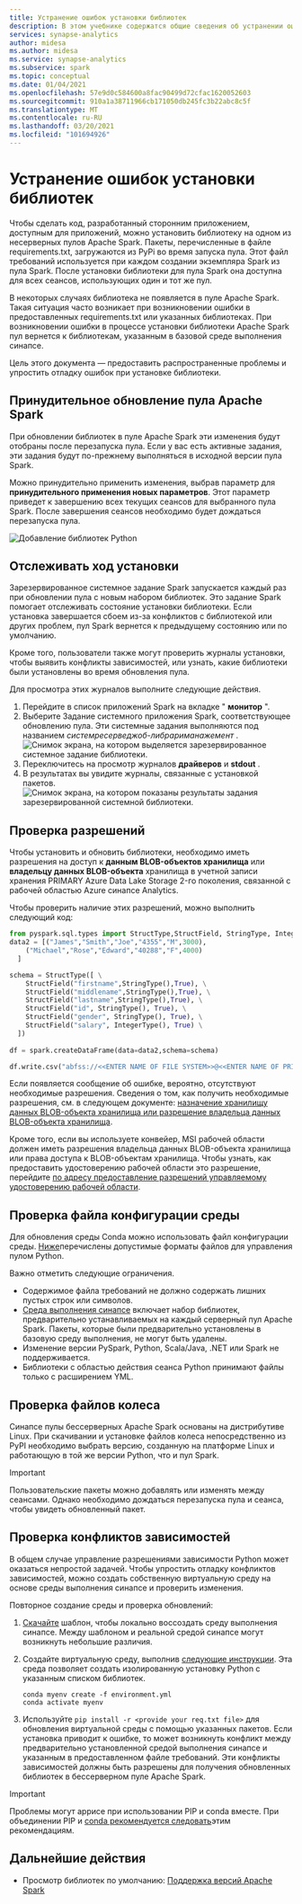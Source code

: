 ```yaml
---
title: Устранение ошибок установки библиотек
description: В этом учебнике содержатся общие сведения об устранении ошибок при установке библиотеки.
services: synapse-analytics
author: midesa
ms.author: midesa
ms.service: synapse-analytics
ms.subservice: spark
ms.topic: conceptual
ms.date: 01/04/2021
ms.openlocfilehash: 57e9d0c584600a8fac90499d72cfac1620052603
ms.sourcegitcommit: 910a1a38711966cb171050db245fc3b22abc8c5f
ms.translationtype: MT
ms.contentlocale: ru-RU
ms.lasthandoff: 03/20/2021
ms.locfileid: "101694926"
---
```

# <a name="troubleshoot-library-installation-errors"></a>Устранение ошибок установки библиотек 
Чтобы сделать код, разработанный сторонним приложением, доступным для приложений, можно установить библиотеку на одном из несерверных пулов Apache Spark. Пакеты, перечисленные в файле requirements.txt, загружаются из PyPi во время запуска пула. Этот файл требований используется при каждом создании экземпляра Spark из пула Spark. После установки библиотеки для пула Spark она доступна для всех сеансов, использующих один и тот же пул. 

В некоторых случаях библиотека не появляется в пуле Apache Spark. Такая ситуация часто возникает при возникновении ошибки в предоставленных requirements.txt или указанных библиотеках. При возникновении ошибки в процессе установки библиотеки Apache Spark пул вернется к библиотекам, указанным в базовой среде выполнения синапсе.

Цель этого документа — предоставить распространенные проблемы и упростить отладку ошибок при установке библиотеки.

## <a name="force-update-your-apache-spark-pool"></a>Принудительное обновление пула Apache Spark
При обновлении библиотек в пуле Apache Spark эти изменения будут отобраны после перезапуска пула. Если у вас есть активные задания, эти задания будут по-прежнему выполняться в исходной версии пула Spark.

Можно принудительно применить изменения, выбрав параметр для **принудительного применения новых параметров**. Этот параметр приведет к завершению всех текущих сеансов для выбранного пула Spark. После завершения сеансов необходимо будет дождаться перезапуска пула. 

![Добавление библиотек Python](./media/apache-spark-azure-portal-add-libraries/update-libraries.png "Добавление библиотек Python")

## <a name="track-installation-progress"></a>Отслеживать ход установки
Зарезервированное системное задание Spark запускается каждый раз при обновлении пула с новым набором библиотек. Это задание Spark помогает отслеживать состояние установки библиотеки. Если установка завершается сбоем из-за конфликтов с библиотекой или других проблем, пул Spark вернется к предыдущему состоянию или по умолчанию. 

Кроме того, пользователи также могут проверить журналы установки, чтобы выявить конфликты зависимостей, или узнать, какие библиотеки были установлены во время обновления пула.

Для просмотра этих журналов выполните следующие действия.
1. Перейдите в список приложений Spark на вкладке " **монитор** ". 
2. Выберите Задание системного приложения Spark, соответствующее обновлению пула. Эти системные задания выполняются под названием *системресерведжоб-либрариманажемент* .
   ![Снимок экрана, на котором выделяется зарезервированное системное задание библиотеки.](./media/apache-spark-azure-portal-add-libraries/system-reserved-library-job.png "Просмотр задания системной библиотеки")
3. Переключитесь на просмотр журналов **драйверов** и **stdout** . 
4. В результатах вы увидите журналы, связанные с установкой пакетов.
    ![Снимок экрана, на котором показаны результаты задания зарезервированной системной библиотеки.](./media/apache-spark-azure-portal-add-libraries/system-reserved-library-job-results.png "Просмотр хода выполнения задания системной библиотеки")

## <a name="validate-your-permissions"></a>Проверка разрешений
Чтобы установить и обновить библиотеки, необходимо иметь разрешения на доступ к **данным BLOB-объектов хранилища** или **владельцу данных BLOB-объекта** хранилища в учетной записи хранения PRIMARY Azure Data Lake Storage 2-го поколения, связанной с рабочей областью Azure синапсе Analytics.

Чтобы проверить наличие этих разрешений, можно выполнить следующий код:

```python
from pyspark.sql.types import StructType,StructField, StringType, IntegerType
data2 = [("James","Smith","Joe","4355","M",3000),
    ("Michael","Rose","Edward","40288","F",4000)
  ]

schema = StructType([ \
    StructField("firstname",StringType(),True), \
    StructField("middlename",StringType(),True), \
    StructField("lastname",StringType(),True), \
    StructField("id", StringType(), True), \
    StructField("gender", StringType(), True), \
    StructField("salary", IntegerType(), True) \
  ])
 
df = spark.createDataFrame(data=data2,schema=schema)

df.write.csv("abfss://<<ENTER NAME OF FILE SYSTEM>>@<<ENTER NAME OF PRIMARY STORAGE ACCOUNT>>.dfs.core.windows.net/validate_permissions.csv")

```
Если появляется сообщение об ошибке, вероятно, отсутствуют необходимые разрешения. Сведения о том, как получить необходимые разрешения, см. в следующем документе: [назначение хранилищу данных BLOB-объекта хранилища или разрешение владельца данных BLOB-объекта хранилища](../../storage/common/storage-auth-aad-rbac-portal.md#assign-an-azure-built-in-role).

Кроме того, если вы используете конвейер, MSI рабочей области должен иметь разрешения владельца данных BLOB-объекта хранилища или права доступа к BLOB-объектам хранилища. Чтобы узнать, как предоставить удостоверению рабочей области это разрешение, перейдите [по адресу предоставление разрешений управляемому удостоверению рабочей области](../security/how-to-grant-workspace-managed-identity-permissions.md).

## <a name="check-the-environment-configuration-file"></a>Проверка файла конфигурации среды
Для обновления среды Conda можно использовать файл конфигурации среды. [Ниже](./apache-spark-manage-python-packages.md)перечислены допустимые форматы файлов для управления пулом Python.

Важно отметить следующие ограничения.
   -  Содержимое файла требований не должно содержать лишних пустых строк или символов. 
   -  [Среда выполнения синапсе](apache-spark-version-support.md) включает набор библиотек, предварительно устанавливаемых на каждый серверный пул Apache Spark. Пакеты, которые были предварительно установлены в базовую среду выполнения, не могут быть удалены.
   -  Изменение версии PySpark, Python, Scala/Java, .NET или Spark не поддерживается.
   -  Библиотеки с областью действия сеанса Python принимают файлы только с расширением YML.

## <a name="validate-wheel-files"></a>Проверка файлов колеса
Синапсе пулы бессерверных Apache Spark основаны на дистрибутиве Linux. При скачивании и установке файлов колеса непосредственно из PyPI необходимо выбрать версию, созданную на платформе Linux и работающую в той же версии Python, что и пул Spark.

>[!IMPORTANT]
>Пользовательские пакеты можно добавлять или изменять между сеансами. Однако необходимо дождаться перезапуска пула и сеанса, чтобы увидеть обновленный пакет.

## <a name="check-for-dependency-conflicts"></a>Проверка конфликтов зависимостей
 В общем случае управление разрешениями зависимости Python может оказаться непростой задачей. Чтобы упростить отладку конфликтов зависимостей, можно создать собственную виртуальную среду на основе среды выполнения синапсе и проверить изменения.

Повторное создание среды и проверка обновлений:
 1. [Скачайте](https://github.com/Azure-Samples/Synapse/blob/main/Spark/Python/base_environment.yml) шаблон, чтобы локально воссоздать среду выполнения синапсе. Между шаблоном и реальной средой синапсе могут возникнуть небольшие различия.
   
 2. Создайте виртуальную среду, выполнив [следующие инструкции](https://docs.conda.io/projects/conda/latest/user-guide/tasks/manage-environments.html). Эта среда позволяет создать изолированную установку Python с указанным списком библиотек. 
    
    ```
    conda myenv create -f environment.yml
    conda activate myenv
    ```
   
 3. Используйте ``pip install -r <provide your req.txt file>`` для обновления виртуальной среды с помощью указанных пакетов. Если установка приводит к ошибке, то может возникнуть конфликт между предварительно установленной средой выполнения синапсе и указанным в предоставленном файле требований. Эти конфликты зависимостей должны быть разрешены для получения обновленных библиотек в бессерверном пуле Apache Spark.

>[!IMPORTANT]
>Проблемы могут аррисе при использовании PIP и conda вместе. При объединении PIP и [conda рекомендуется следовать](https://docs.conda.io/projects/conda/latest/user-guide/tasks/manage-environments.html#using-pip-in-an-environment)этим рекомендациям.

## <a name="next-steps"></a>Дальнейшие действия
- Просмотр библиотек по умолчанию: [Поддержка версий Apache Spark](apache-spark-version-support.md)